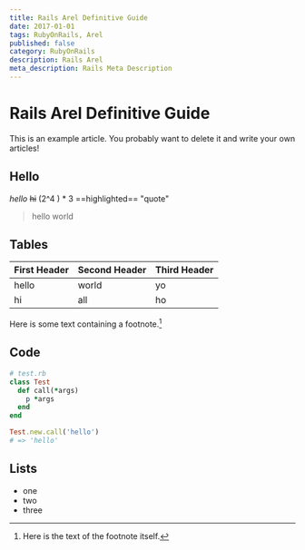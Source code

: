 ```yaml
---
title: Rails Arel Definitive Guide
date: 2017-01-01
tags: RubyOnRails, Arel
published: false
category: RubyOnRails
description: Rails Arel
meta_description: Rails Meta Description
---
```


# Rails Arel Definitive Guide

This is an example article. You probably want to delete it and write your own articles!

## Hello

_hello_
~~hi~~
(2^4 ) * 3
==highlighted==
"quote"
> hello world

## Tables

| First Header | Second Header | Third Header |
|--------------|---------------|--------------|
| hello        | world         | yo           |
| hi           | all           | ho           |

Here is some text containing a footnote.[^somesamplefootnote]

## Code

```ruby
# test.rb
class Test
  def call(*args)
    p *args
  end
end

Test.new.call('hello')
# => 'hello'
```

## Lists

- one
- two
- three

[^somesamplefootnote]: Here is the text of the footnote itself.
